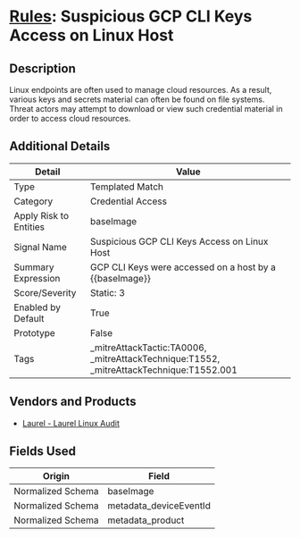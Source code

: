 # [Rules](README.md): Suspicious GCP CLI Keys Access on Linux Host

## Description
Linux endpoints are often used to manage cloud resources. As a result, various keys and secrets material can often be found on file systems. Threat actors may attempt to download or view such credential material in order to access cloud resources.

## Additional Details
|Detail|Value|
|----|----|
|Type|Templated Match|
|Category|Credential Access|
|Apply Risk to Entities|baseImage|
|Signal Name|Suspicious GCP CLI Keys Access on Linux Host|
|Summary Expression|GCP CLI Keys were accessed on a host by a {{baseImage}}|
|Score/Severity|Static: 3|
|Enabled by Default|True|
|Prototype|False|
|Tags|_mitreAttackTactic:TA0006, _mitreAttackTechnique:T1552, _mitreAttackTechnique:T1552.001|
## Vendors and Products
- [Laurel - Laurel Linux Audit](../products/f3803323-e4d1-4098-96c6-12e5bf2ab1f5.md)


## Fields Used

|Origin|Field|
|----|----|
|Normalized Schema|baseImage|
|Normalized Schema|metadata_deviceEventId|
|Normalized Schema|metadata_product|


